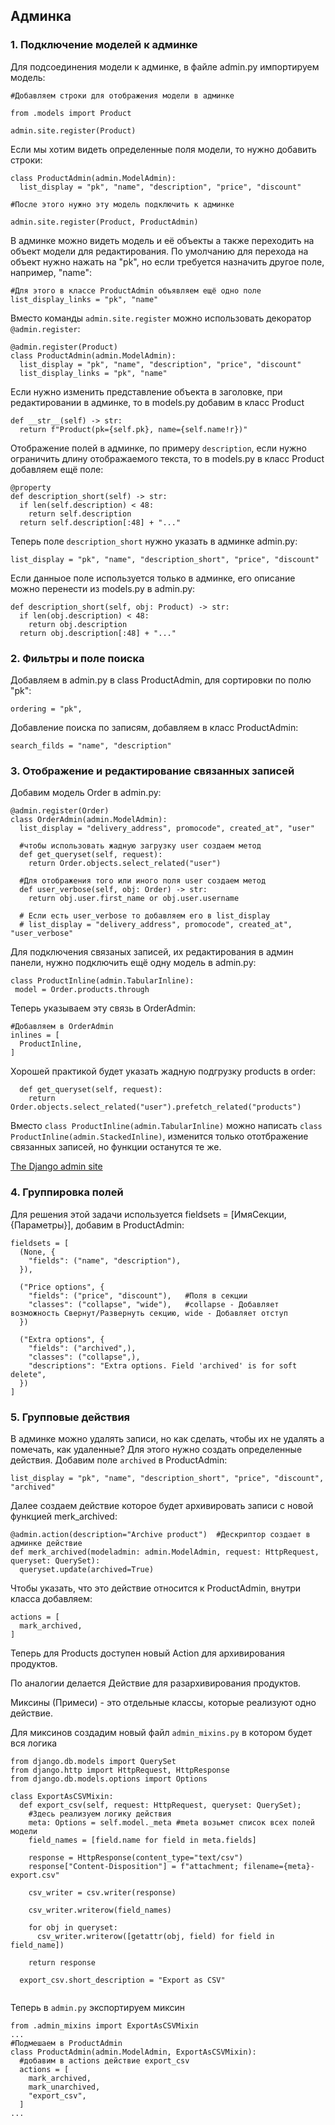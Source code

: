 ## Админка

### 1. Подключение моделей к админке

Для подсоединения модели к админке, в файле admin.py импортируем модель:

```
#Добавляем строки для отображения модели в админке

from .models import Product

admin.site.register(Product)

```
Если мы хотим видеть определенные поля модели, то нужно добавить строки:

```
class ProductAdmin(admin.ModelAdmin):
  list_display = "pk", "name", "description", "price", "discount"

#После этого нужно эту модель подключить к админке

admin.site.register(Product, ProductAdmin)

```

В админке можно видеть модель и её объекты а также переходить на объект модели для редактирования. По умолчанию для перехода на объект нужно нажать на "pk", но если требуется назначить другое поле, например, "name":

```
#Для этого в классе ProductAdmin объявляем ещё одно поле
list_display_links = "pk", "name"

```
Вместо команды ```admin.site.register``` можно использовать декоратор ```@admin.register```:

```
@admin.register(Product)
class ProductAdmin(admin.ModelAdmin):
  list_display = "pk", "name", "description", "price", "discount"
  list_display_links = "pk", "name"

```
Если нужно изменить представление объекта в заголовке, при редактировании в админке, то в models.py добавим в класс Product

```
def __str__(self) -> str:
  return f"Product(pk={self.pk}, name={self.name!r})"

```

Отображение полей в админке, по примеру ```description```, если нужно ограничить длину отображаемого текста, то в models.py в класс Product добавляем ещё поле:

```
@property
def description_short(self) -> str:
  if len(self.description) < 48:
    return self.description
  return self.description[:48] + "..."

```
Теперь поле ```description_short``` нужно указать в админке admin.py:

```
list_display = "pk", "name", "description_short", "price", "discount"

```
Если данныое поле используется только в админке, его описание можно перенести из models.py в admin.py:

```
def description_short(self, obj: Product) -> str:
  if len(obj.description) < 48:
    return obj.description
  return obj.description[:48] + "..."

```

### 2. Фильтры и поле поиска

Добавляем в admin.py в class ProductAdmin, для сортировки по полю "pk":

```
ordering = "pk",

```

Добавление поиска по записям, добавляем в класс ProductAdmin:

```
search_filds = "name", "description"

```

### 3. Отображение и редактирование связанных записей

Добавим модель Order в admin.py:

```
@admin.register(Order)
class OrderAdmin(admin.ModelAdmin):
  list_display = "delivery_address", promocode", created_at", "user"

  #чтобы использовать жадную загрузку user создаем метод 
  def get_queryset(self, request):
    return Order.objects.select_related("user")

  #Для отображения того или иного поля user создаем метод
  def user_verbose(self, obj: Order) -> str:
    return obj.user.first_name or obj.user.username
  
  # Если есть user_verbose то добавляем его в list_display
  # list_display = "delivery_address", promocode", created_at", "user_verbose"

```
Для подключения связаных записей, их редактирования в админ панели, нужно подключить ещё одну модель в admin.py:

```
class ProductInline(admin.TabularInline):
 model = Order.products.through

```
Теперь указываем эту связь в OrderAdmin:

```
#Добавляем в OrderAdmin
inlines = [ 
  ProductInline,
]

```
Хорошей практикой будет указать жадную подгрузку products в order:

```
  def get_queryset(self, request):
    return Order.objects.select_related("user").prefetch_related("products")

```

Вместо ```class ProductInline(admin.TabularInline)``` можно написать ```class ProductInline(admin.StackedInline)```, изменится только ототбражение связанных записей, но функции останутся те же.


[The Django admin site](https://docs.djangoproject.com/en/4.1/ref/contrib/admin/#inlinemodeladmin-objects)

### 4. Группировка полей

Для решения этой задачи используется fieldsets = [ИмяСекции, {Параметры}], добавим в ProductAdmin:

```
fieldsets = [
  (None, {
    "fields": ("name", "description"),
  }),

  ("Price options", {
    "fields": ("price", "discount"),   #Поля в секции
    "classes": ("collapse", "wide"),   #collapse - Добавляет возможность Свернут/Развернуть секцию, wide - Добавляет отступ
  })
  
  ("Extra options", {
    "fields": ("archived",),
    "classes": ("collapse",),
    "descriptions": "Extra options. Field 'archived' is for soft delete",
  })
]

```

### 5. Групповые действия

В админке можно удалять записи, но как сделать, чтобы их не удалять а помечать, как удаленные?
Для этого нужно создать определенные действия.
Добавим поле ```archived``` в ProductAdmin:

```
list_display = "pk", "name", "description_short", "price", "discount", "archived"

```
Далее создаем действие которое будет архивировать записи с новой функцией merk_archived:

```
@admin.action(description="Archive product")  #Дескриптор создает в админке действие
def merk_archived(modeladmin: admin.ModelAdmin, request: HttpRequest, queryset: QuerySet):
  queryset.update(archived=True)

```

Чтобы указать, что это действие относится к ProductAdmin, внутри класса добавляем:

```
actions = [
  mark_archived,
]

```

Теперь для Products доступен новый Action для архивирования продуктов.

По аналогии делается Действие для разархивирования продуктов.

Миксины (Примеси) - это отдельные классы, которые реализуют одно действие.

Для миксинов создадим новый файл ```admin_mixins.py``` в котором будет вся логика

```
from django.db.models import QuerySet
from django.http import HttpRequest, HttpResponse
from django.db.models.options import Options

class ExportAsCSVMixin:
  def export_csv(self, request: HttpRequest, queryset: QuerySet);
    #Здесь реализуем логику действия
    meta: Options = self.model._meta #meta возьмет список всех полей модели
    field_names = [field.name for field in meta.fields]

    response = HttpResponse(content_type="text/csv")
    response["Content-Disposition"] = f"attachment; filename={meta}-export.csv"

    csv_writer = csv.writer(response)

    csv_writer.writerow(field_names)

    for obj in queryset:
      csv_writer.writerow([getattr(obj, field) for field in field_name])

    return response

  export_csv.short_description = "Export as CSV"


```

Теперь в ```admin.py``` экспортируем миксин

```
from .admin_mixins import ExportAsCSVMixin
...
#Подмешаем в ProductAdmin
class ProductAdmin(admin.ModelAdmin, ExportAsCSVMixin):
  #добавим в actions действие export_csv
  actions = [
    mark_archived,
    mark_unarchived,
    "export_csv",
  ]
...

```


